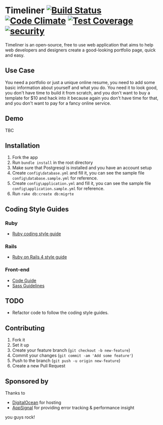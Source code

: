 # Timeliner [![Build Status](https://travis-ci.org/karimmtarek/timeliner.svg)](https://travis-ci.org/karimmtarek/timeliner) [![Code Climate](https://codeclimate.com/github/karimmtarek/timeliner/badges/gpa.svg)](https://codeclimate.com/github/karimmtarek/timeliner) [![Test Coverage](https://codeclimate.com/github/karimmtarek/timeliner/badges/coverage.svg)](https://codeclimate.com/github/karimmtarek/timeliner/coverage) [![security](https://hakiri.io/github/karimmtarek/timeliner/master.svg)](https://hakiri.io/github/karimmtarek/timeliner/master)

Timeliner is an open-source, free to use web application that aims to help web developers and designers create a good-looking portfolio page, quick and easy.

## Use Case
You need a portfolio or just a unique online resume, you need to add some basic information about yourself and what you do. You need it to look good, you don't have time to build it from scratch, and you don't want to buy a template for $10 and hack into it because again you don't have time for that, and you don't want to pay for a fancy online service.

## Demo
TBC

## Installation
1. Fork the app
2. Run `bundle install` in the root directory
3. Make sure that Postgresql is installed and you have an account setup
4. Create `config\database.yml` and fill it, you can see the sample file `config\database.sample.yml` for reference.
5. Create `config\application.yml` and fill it, you can see the sample file `config\application.sample.yml` for reference.
6. Run `rake db:create db:migrte`

## Coding Style Guides

### Ruby
- [Ruby coding style guide](https://github.com/bbatsov/ruby-style-guide)

### Rails
- [Ruby on Rails 4 style guide](https://github.com/bbatsov/rails-style-guide)

### Front-end
- [Code Guide](http://codeguide.co/)
- [Sass Guidelines](http://sass-guidelin.es/)

## TODO
- Refactor code to follow the coding style guides.

## Contributing
1. Fork it
2. Set it up
3. Create your feature branch (`git checkout -b new-feature`)
4. Commit your changes (`git commit -am 'Add some feature'`)
5. Push to the branch (`git push -u origin new-feature`)
6. Create a new Pull Request

## Sponsored by
Thanks to
- [DigitalOcean](https://www.digitalocean.com/) for hosting
- [AppSignal](https://appsignal.com/) for providing error tracking & performance insight

you guys rock!
